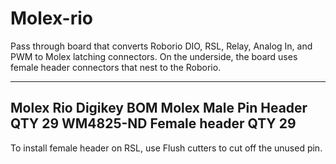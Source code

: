 # Molex-rio
Pass through board that converts Roborio DIO, RSL, Relay, Analog In, and PWM to Molex latching connectors. On the underside, the board uses female header connectors that nest to the Roborio. 

---
Molex Rio Digikey BOM
  Molex Male Pin Header      QTY 29     	WM4825-ND
  Female header              QTY 29
---

To install female header on RSL, use Flush cutters to cut off the unused pin. 
